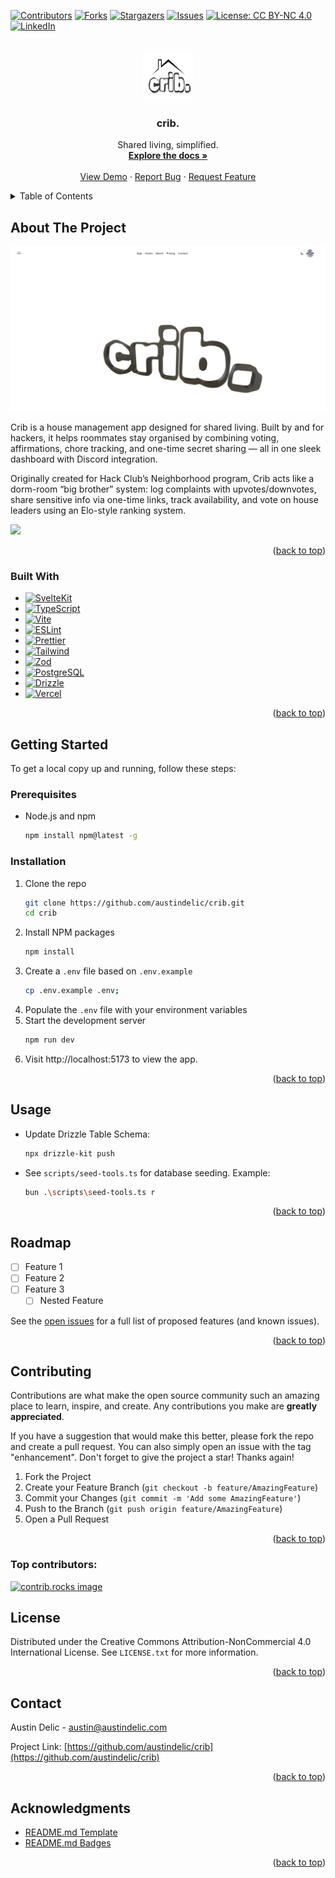 <!-- Improved compatibility of back to top link: See: https://github.com/othneildrew/Best-README-Template/pull/73 -->

<a id="readme-top"></a>

<!--
*** Thanks for checking out the Best-README-Template. If you have a suggestion
*** that would make this better, please fork the repo and create a pull request
*** or simply open an issue with the tag "enhancement".
*** Don't forget to give the project a star!
*** Thanks again! Now go create something AMAZING! :D
-->

<!-- PROJECT SHIELDS -->
<!--
*** I'm using markdown "reference style" links for readability.
*** Reference links are enclosed in brackets [ ] instead of parentheses ( ).
*** See the bottom of this document for the declaration of the reference variables
*** for contributors-url, forks-url, etc. This is an optional, concise syntax you may use.
*** https://www.markdownguide.org/basic-syntax/#reference-style-links
-->

[![Contributors][contributors-shield]][contributors-url]
[![Forks][forks-shield]][forks-url]
[![Stargazers][stars-shield]][stars-url]
[![Issues][issues-shield]][issues-url]
[![License: CC BY-NC 4.0][license-shield]][license-url]
[![LinkedIn][linkedin-shield]][linkedin-url]

<!-- PROJECT LOGO -->
<br />
<div align="center">
  <a href="https://github.com/austindelic/crib">
    <img src="images/logo_png.png" alt="Logo" width="80" height="80">
  </a>

<h3 align="center">crib.</h3>

  <p align="center">
    Shared living, simplified.
    <br />
    <a href="https://github.com/austindelic/crib"><strong>Explore the docs »</strong></a>
    <br />
    <br />
    <a href="https://crib-peach.vercel.app/">View Demo</a>
    &middot;
    <a href="https://github.com/austindelic/crib/issues/new?labels=bug&template=bug-report---.md">Report Bug</a>
    &middot;
    <a href="https://github.com/austindelic/crib/issues/new?labels=enhancement&template=feature-request---.md">Request Feature</a>
  </p>
</div>

<!-- TABLE OF CONTENTS -->
<details>
  <summary>Table of Contents</summary>
  <ol>
    <li>
      <a href="#about-the-project">About The Project</a>
      <ul>
        <li><a href="#built-with">Built With</a></li>
      </ul>
    </li>
    <li>
      <a href="#getting-started">Getting Started</a>
      <ul>
        <li><a href="#prerequisites">Prerequisites</a></li>
        <li><a href="#installation">Installation</a></li>
      </ul>
    </li>
    <li><a href="#usage">Usage</a></li>
    <li><a href="#roadmap">Roadmap</a></li>
    <li><a href="#contributing">Contributing</a></li>
    <li><a href="#license">License</a></li>
    <li><a href="#contact">Contact</a></li>
    <li><a href="#acknowledgments">Acknowledgments</a></li>
  </ol>
</details>

<!-- ABOUT THE PROJECT -->

## About The Project

[![Product Name Screen Shot][product-screenshot]](https://crib-peach.vercel.app/)

Crib is a house management app designed for shared living. Built by and for hackers, it helps roommates stay organised by combining voting, affirmations, chore tracking, and one-time secret sharing — all in one sleek dashboard with Discord integration.

Originally created for Hack Club’s Neighborhood program, Crib acts like a dorm-room “big brother” system: log complaints with upvotes/downvotes, share sensitive info via one-time links, track availability, and vote on house leaders using an Elo-style ranking system.

![](https://github-readme-stats.hackclub.dev/api/wakatime?username=1514&api_domain=hackatime.hackclub.com&theme=tokyonight&custom_title=Hackatime+Stats&layout=compact&cache_seconds=0&langs_count=8)

<p align="right">(<a href="#readme-top">back to top</a>)</p>

### Built With

- [![SvelteKit][SvelteKit]][SvelteKit-url]
- [![TypeScript][TypeScript]][Typescript-url]
- [![Vite][Vite]][Vite-url]
- [![ESLint][ESLint]][ESLint-url]
- [![Prettier][Prettier]][Prettier-url]
- [![Tailwind][Tailwind]][Tailwind-url]
- [![Zod][Zod]][Zod-url]
- [![PostgreSQL][PostgreSQL]][PostgreSQL-url]
- [![Drizzle][Drizzle]][Drizzle-url]
- [![Vercel][Vercel]][Vercel-url]

<p align="right">(<a href="#readme-top">back to top</a>)</p>

<!-- GETTING STARTED -->

## Getting Started

To get a local copy up and running, follow these steps:

### Prerequisites

- Node.js and npm
  ```sh
  npm install npm@latest -g
  ```

### Installation

1. Clone the repo
   ```sh
   git clone https://github.com/austindelic/crib.git
   cd crib
   ```
2. Install NPM packages
   ```sh
   npm install
   ```
3. Create a `.env` file based on `.env.example`
   ```sh
   cp .env.example .env;
   ```
4. Populate the `.env` file with your environment variables
5. Start the development server
   ```sh
   npm run dev
   ```
6. Visit http://localhost:5173 to view the app.

<p align="right">(<a href="#readme-top">back to top</a>)</p>

<!-- USAGE EXAMPLES -->

## Usage

- Update Drizzle Table Schema:

  ```sh
  npx drizzle-kit push
  ```

- See `scripts/seed-tools.ts` for database seeding.
  Example:
  ```sh
  bun .\scripts\seed-tools.ts r
  ```

<p align="right">(<a href="#readme-top">back to top</a>)</p>

<!-- ROADMAP -->

## Roadmap

- [ ] Feature 1
- [ ] Feature 2
- [ ] Feature 3
  - [ ] Nested Feature

See the [open issues](https://github.com/austindelic/crib/issues) for a full list of proposed features (and known issues).

<p align="right">(<a href="#readme-top">back to top</a>)</p>

<!-- CONTRIBUTING -->

## Contributing

Contributions are what make the open source community such an amazing place to learn, inspire, and create. Any contributions you make are **greatly appreciated**.

If you have a suggestion that would make this better, please fork the repo and create a pull request. You can also simply open an issue with the tag "enhancement".
Don't forget to give the project a star! Thanks again!

1. Fork the Project
2. Create your Feature Branch (`git checkout -b feature/AmazingFeature`)
3. Commit your Changes (`git commit -m 'Add some AmazingFeature'`)
4. Push to the Branch (`git push origin feature/AmazingFeature`)
5. Open a Pull Request

<p align="right">(<a href="#readme-top">back to top</a>)</p>

### Top contributors:

<a href="https://github.com/austindelic/crib/graphs/contributors">
  <img src="https://contrib.rocks/image?repo=austindelic/crib" alt="contrib.rocks image" />
</a>

<!-- LICENSE -->

## License

Distributed under the Creative Commons Attribution-NonCommercial 4.0 International License. See `LICENSE.txt` for more information.

<p align="right">(<a href="#readme-top">back to top</a>)</p>

<!-- CONTACT -->

## Contact

Austin Delic - austin@austindelic.com

Project Link: [https://github.com/austindelic/crib](https://github.com/austindelic/crib)

<p align="right">(<a href="#readme-top">back to top</a>)</p>

<!-- ACKNOWLEDGMENTS -->

## Acknowledgments

- [README.md Template](https://github.com/othneildrew/Best-README-Template)
- [README.md Badges](https://github.com/alexandresanlim/Badges4-README.md-Profile)

<p align="right">(<a href="#readme-top">back to top</a>)</p>

<!-- MARKDOWN LINKS & IMAGES -->
<!-- https://www.markdownguide.org/basic-syntax/#reference-style-links -->

[contributors-shield]: https://img.shields.io/github/contributors/austindelic/crib.svg?style=for-the-badge
[contributors-url]: https://github.com/austindelic/crib/graphs/contributors
[forks-shield]: https://img.shields.io/github/forks/austindelic/crib.svg?style=for-the-badge
[forks-url]: https://github.com/austindelic/crib/network/members
[stars-shield]: https://img.shields.io/github/stars/austindelic/crib.svg?style=for-the-badge
[stars-url]: https://github.com/austindelic/crib/stargazers
[issues-shield]: https://img.shields.io/github/issues/austindelic/crib.svg?style=for-the-badge
[issues-url]: https://github.com/austindelic/crib/issues
[license-shield]: https://img.shields.io/badge/license-CC--BY--NC%204.0-lightgrey?style=for-the-badge
[license-url]: https://github.com/austindelic/crib/blob/master/LICENSE.txt
[linkedin-shield]: https://img.shields.io/badge/-LinkedIn-black.svg?style=for-the-badge&logo=linkedin&colorB=555
[linkedin-url]: https://linkedin.com/in/austindelic
[product-screenshot]: images/screenshot.png
[SvelteKit]: https://img.shields.io/badge/SvelteKit-FF3E00?style=for-the-badge&logo=Svelte&logoColor=white
[SvelteKit-url]: https://svelte.dev/
[TypeScript]: https://img.shields.io/badge/TypeScript-007ACC?style=for-the-badge&logo=typescript&logoColor=white
[Typescript-url]: https://www.typescriptlang.org/
[Vercel]: https://img.shields.io/badge/Vercel-000000?style=for-the-badge&logo=vercel&logoColor=white
[Vercel-url]: https://vercel.com/home
[PostgreSQL]: https://img.shields.io/badge/PostgreSQL-316192?style=for-the-badge&logo=postgresql&logoColor=white
[PostgreSQL-url]: https://www.postgresql.org/
[Drizzle]: https://img.shields.io/badge/drizzle-C5F74F?style=for-the-badge&logo=drizzle&logoColor=black
[Drizzle-url]: https://orm.drizzle.team/
[Tailwind]: https://img.shields.io/badge/Tailwind_CSS-38B2AC?style=for-the-badge&logo=tailwind-css&logoColor=white
[Tailwind-url]: https://tailwindcss.com/
[ESLint]: https://img.shields.io/badge/eslint-3A33D1?style=for-the-badge&logo=eslint&logoColor=white
[ESLint-url]: https://eslint.org/
[Prettier]: https://img.shields.io/badge/prettier-1A2C34?style=for-the-badge&logo=prettier&logoColor=F7BA3E
[Prettier-url]: https://prettier.io/
[Zod]: https://img.shields.io/badge/Zod-000000?style=for-the-badge&logo=zod&logoColor=3068B7
[Zod-url]: https://zod.dev/
[Vite]: https://img.shields.io/badge/Vite-B73BFE?style=for-the-badge&logo=vite&logoColor=FFD62E
[Vite-url]: https://vite.dev/
